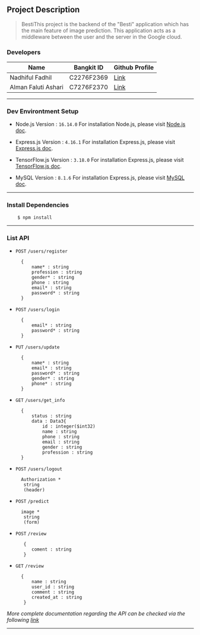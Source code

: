 ## Project Description

> BestiThis project is the backend of the "Besti" application which has the main feature of image prediction. This application acts as a middleware between the user and the server in the Google cloud.


### Developers

| Name                | Bangkit ID | Github Profile                                 |
| ------------------- | ---------- | ---------------------------------------------- |
| Nadhiful Fadhil     | C2276F2369 | [Link](https://github.com/MeNadhif "MeNadhif") |
| Alman Faluti Ashari | C7276F2370 | [Link](https://github.com/almanfa "Link")      |

------------


### Dev Environtment Setup

-  Node.js
Version : `16.14.0`
For installation Node.js, please visit [Node.js doc](https://nodejs.org/en/docs/ "Node.js doc").

- Express.js
Version : `4.16.1`
For installation Express.js, please visit [Express.js doc](https://expressjs.com/en/starter/installing.html "Express.js doc").

- TensorFlow.js
Version : `3.18.0`
For installation Express.js, please visit [TensorFlow.js doc](https://www.tensorflow.org/js/tutorials "TensorFlow.js doc").

- MySQL
Version : `8.1.6`
For installation Express.js, please visit [MySQL doc](https://www.mysql.com/downloads/ "MySQL doc").

------------


### Install Dependencies

        $ npm install

------------


### List API
- `POST`   `/users/register`

        {
        	name* : string
        	profession : string
        	gender* : string
        	phone : string
        	email* : string
        	password* : string
        }



- `POST`  `/users/login`

        {
        	email* : string
        	password* : string
        }


- `PUT`  `/users/update`

        {
        	name* : string
        	email* : string
        	password* : string
        	gender* : string
        	phone* : string 
        }

- `GET`  `/users/get_info`

        {
    		status : string
    		data : Data3{
    			id : integer($int32)
    			name : string
    			phone : string
    			email : string
    			gender : string
    			profession : string
        }



- `POST` `/users/logout`

        Authorization *
         string
         (header)


- `POST` `/predict`

        image *
         string
         (form)

- `POST` `/review`

         {
           	coment : string
         }

- `GET` `/review`
 
        {
            name : string
            user_id : string
            comment : string
            created_at : string
         }

*More complete documentation regarding the API can be checked via the following [link](https://app.swaggerhub.com/apis-docs/future-dev/APIBesti/1.0#/ "link")*

------------

